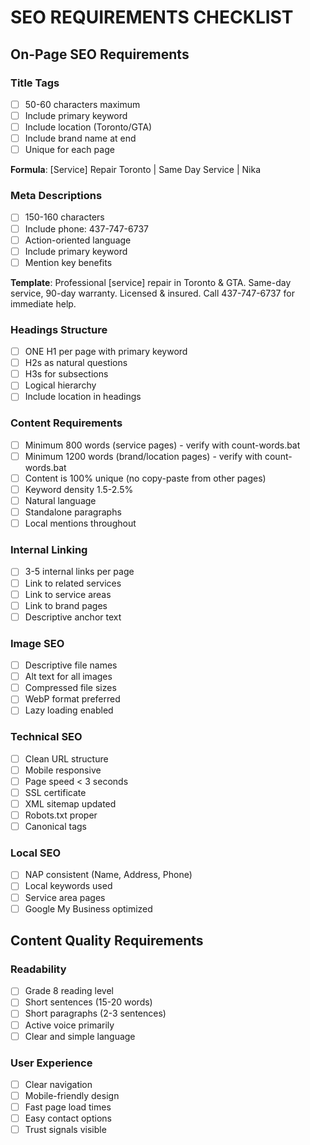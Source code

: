 # SEO REQUIREMENTS CHECKLIST

## On-Page SEO Requirements

### Title Tags
- [ ] 50-60 characters maximum
- [ ] Include primary keyword
- [ ] Include location (Toronto/GTA)
- [ ] Include brand name at end
- [ ] Unique for each page

**Formula**: [Service] Repair Toronto | Same Day Service | Nika

### Meta Descriptions
- [ ] 150-160 characters
- [ ] Include phone: 437-747-6737
- [ ] Action-oriented language
- [ ] Include primary keyword
- [ ] Mention key benefits

**Template**: Professional [service] repair in Toronto & GTA. Same-day service, 90-day warranty. Licensed & insured. Call 437-747-6737 for immediate help.

### Headings Structure
- [ ] ONE H1 per page with primary keyword
- [ ] H2s as natural questions
- [ ] H3s for subsections
- [ ] Logical hierarchy
- [ ] Include location in headings

### Content Requirements
- [ ] Minimum 800 words (service pages) - verify with count-words.bat
- [ ] Minimum 1200 words (brand/location pages) - verify with count-words.bat
- [ ] Content is 100% unique (no copy-paste from other pages)
- [ ] Keyword density 1.5-2.5%
- [ ] Natural language
- [ ] Standalone paragraphs
- [ ] Local mentions throughout

### Internal Linking
- [ ] 3-5 internal links per page
- [ ] Link to related services
- [ ] Link to service areas
- [ ] Link to brand pages
- [ ] Descriptive anchor text

### Image SEO
- [ ] Descriptive file names
- [ ] Alt text for all images
- [ ] Compressed file sizes
- [ ] WebP format preferred
- [ ] Lazy loading enabled

### Technical SEO
- [ ] Clean URL structure
- [ ] Mobile responsive
- [ ] Page speed < 3 seconds
- [ ] SSL certificate
- [ ] XML sitemap updated
- [ ] Robots.txt proper
- [ ] Canonical tags

### Local SEO
- [ ] NAP consistent (Name, Address, Phone)
- [ ] Local keywords used
- [ ] Service area pages
- [ ] Google My Business optimized

## Content Quality Requirements

### Readability
- [ ] Grade 8 reading level
- [ ] Short sentences (15-20 words)
- [ ] Short paragraphs (2-3 sentences)
- [ ] Active voice primarily
- [ ] Clear and simple language

### User Experience
- [ ] Clear navigation
- [ ] Mobile-friendly design
- [ ] Fast page load times
- [ ] Easy contact options
- [ ] Trust signals visible